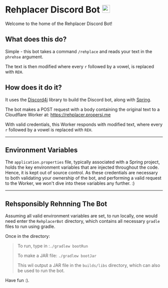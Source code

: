 # Rehplacer Discord Bot <img src='https://i.imgur.com/1eorJ6H.jpeg' width='25'>
Welcome to the home of the Rehplacer Discord Bot!

## What does this do?

Simple - this bot takes a command `/rehplace` and reads your text in the `phrehse` argument.

The text is then modified where every `r` followed by a vowel, is replaced with `REH`.

## How does it do it?

It uses the [Discord4j](https://docs.discord4j.com) library to build the Discord bot, along with [Spring](https://spring.io/).

The bot makes a POST request with a body containing the original text to a Cloudflare Worker at: https://rehplacer.propersi.me

With valid credentials, this Worker responds with modified text, where every `r` followed by a vowel is replaced with `REH`.

---

## Environment Variables

The `application.properties` file, typically associated with a Spring project, holds the key environment variables that are
injected throughout the code. Hence, it is kept out of source control. As these credentials are necessary to both validating
your ownership of the bot, and performing a valid request to the Worker, we won't dive into these variables any further. :)


---

## Rehsponsibly Rehnning The Bot

Assuming all valid environment variables are set, to run locally, one would need enter the `RehplacerBot` directory, which contains all necessary `gradle` files to run using gradle.

Once in the directory:

> To run, type in :`./gradlew bootRun`
>
> To make a JAR file: `./gradlew bootJar`
>
> This wil output a JAR file in the `builds/libs` directory, which can also be used to run the bot.

Have fun :).
